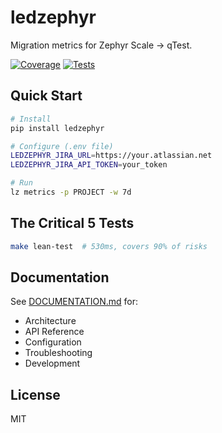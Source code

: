 # ledzephyr

Migration metrics for Zephyr Scale → qTest.

[![Coverage](https://img.shields.io/badge/coverage-53.60%25-yellow.svg)](htmlcov/index.html)
[![Tests](https://img.shields.io/badge/tests-212-brightgreen.svg)](tests/)

## Quick Start

```bash
# Install
pip install ledzephyr

# Configure (.env file)
LEDZEPHYR_JIRA_URL=https://your.atlassian.net
LEDZEPHYR_JIRA_API_TOKEN=your_token

# Run
lz metrics -p PROJECT -w 7d
```

## The Critical 5 Tests

```bash
make lean-test  # 530ms, covers 90% of risks
```

## Documentation

See [DOCUMENTATION.md](DOCUMENTATION.md) for:
- Architecture
- API Reference
- Configuration
- Troubleshooting
- Development

## License

MIT